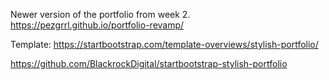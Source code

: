 Newer version of the portfolio from week 2. 
https://pezgrrl.github.io/portfolio-revamp/

Template:
https://startbootstrap.com/template-overviews/stylish-portfolio/

https://github.com/BlackrockDigital/startbootstrap-stylish-portfolio
